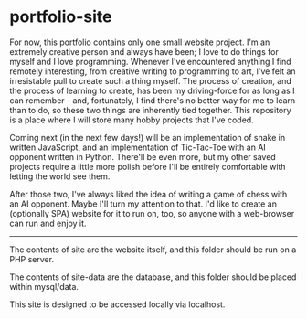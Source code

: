 # portfolio-site

For now, this portfolio contains only one small website project. I'm an extremely creative person and always have been; I love to do things for myself and I love programming. Whenever I've encountered anything I find remotely interesting, from creative writing to programming to art, I've felt an irresistable pull to create such a thing myself. The process of creation, and the process of learning to create, has been my driving-force for as long as I can remember - and, fortunately, I find there's no better way for me to learn than to do, so these two things are inherently tied together. This repository is a place where I will store many hobby projects that I've coded.

Coming next (in the next few days!) will be an implementation of snake in written JavaScript, and an implementation of Tic-Tac-Toe with an AI opponent written in Python. There'll be even more, but my other saved projects require a little more polish before I'll be entirely comfortable with letting the world see them.

After those two, I've always liked the idea of writing a game of chess with an AI opponent. Maybe I'll turn my attention to that. I'd like to create an (optionally SPA) website for it to run on, too, so anyone with a web-browser can run and enjoy it.

--------------------------------

The contents of site are the website itself, and this folder should be run on a PHP server.

The contents of site-data are the database, and this folder should be placed within mysql/data.

This site is designed to be accessed locally via localhost.
